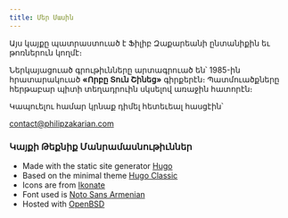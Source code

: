 ```yaml
---
title: Մեր Մասին
---
```


Այս կայքը պատրաստուած է Ֆիլիբ Զաքարեանի ընտանիքին եւ թոռներուն կողմէ։

Ներկայացուած գրութիւնները արտագրուած են՝ 1985-ին հրատարակուած **«Որբը Տուն Շինեց»** գիրքերէն։ Պատմուածքները հերթաբար պիտի տեղադրուին սկսելով առաջին հատորէն։

Կապուելու համար կրնաք դիմել հետեւեալ հասցէին՝

contact@philipzakarian.com

### Կայքի Թեքնիք Մանրամասնութիւններ

- Made with the static site generator [Hugo][hugo-static]
- Based on the minimal theme [Hugo Classic][hugo-classic]
- Icons are from [Ikonate][ikonate]
- Font used is [Noto Sans Armenian][font-noto]
- Hosted with [OpenBSD][openbsd]

[hugo-static]: https://gohugo.io/
[hugo-classic]: https://github.com/goodroot/hugo-classic
[ikonate]: https://ikonate.com/
[font-noto]: https://www.google.com/get/noto/
[openbsd]: https://www.openbsd.org/
